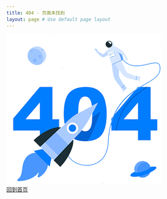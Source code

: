 ```yaml
---
title: 404 - 页面未找到
layout: page # Use default page layout
---
```


<!-- Error Section Start -->
<div class="error-section fix section-padding">
    <div class="container">
        <div class="row justify-content-center">
            <div class="col-lg-8">
                <div class="error-items text-center">
                    <div class="error-image wow fadeInUp" data-wow-delay=".3s">
                        <img src="/assets/img/error.png" alt="img">
                    </div>
                    <a href="/" class="theme-btn wow fadeInUp" data-wow-delay=".5s">
                        <span>回到首页<i class="fas fa-chevron-right"></i></span>
                    </a>
                </div>
            </div>
        </div>
    </div>
</div>